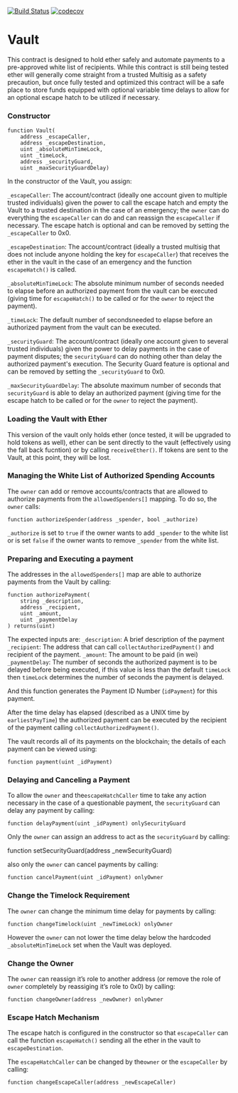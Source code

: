 [![Build Status](https://travis-ci.org/adriamb/vaultcontract.svg?branch=master)](https://travis-ci.org/adriamb/vaultcontract)
[![codecov](https://codecov.io/gh/adriamb/vaultcontract/branch/master/graph/badge.svg)](https://codecov.io/gh/adriamb/vaultcontract)

# Vault

This contract is designed to hold ether safely and automate payments to a pre-approved white list of recipients. While this contract is still being tested ether will generally come straight from a trusted Multisig as a safety precaution, but once fully tested and optimized this contract will be a safe place to store funds equipped with optional variable time delays to allow for an optional escape hatch to be utilized if necessary.



### Constructor

    function Vault(
        address _escapeCaller,
        address _escapeDestination,
        uint _absoluteMinTimeLock,
        uint _timeLock,
        address _securityGuard,
        uint _maxSecurityGuardDelay) 

In the constructor of the Vault, you assign: 

`_escapeCaller`: The account/contract (ideally one account given to multiple trusted individuals) given the power to call the escape hatch and empty the Vault to a trusted destination in the case of an emergency; the `owner` can do everything the `escapeCaller` can do and can reassign the `escapeCaller` if necessary. The escape hatch is optional and can be removed by setting the `_escapeCaller` to 0x0.

`_escapeDestination`: The account/contract (ideally a trusted multisig that does not include anyone holding the key for `escapeCaller`) that receives the ether in the vault in the case of an emergency and the function `escapeHatch()` is called.

`_absoluteMinTimeLock`: The absolute minimum number of seconds needed to elapse before an authorized payment from the vault can be executed (giving time for `escapeHatch()` to be called or for the `owner` to reject the payment).

`_timeLock`: The default number of secondsneeded to elapse before an authorized payment from the vault can be executed.

`_securityGuard`: The account/contract (ideally one account given to several trusted individuals) given the power to delay payments in the case of payment disputes; the `securityGuard` can do nothing other than delay the authorized payment's execution. The Security Guard feature is optional and can be removed by setting the `_securityGuard` to 0x0.

`_maxSecurityGuardDelay`: The absolute maximum number of seconds that `securityGuard` is able to delay an authorized payment (giving time for the escape hatch to be called or for the `owner` to reject the payment).
    



### Loading the Vault with Ether

This version of the vault only holds ether (once tested, it will be upgraded to hold tokens as well), ether can be sent directly to the vault (effectively using the fall back fucntion) or by calling `receiveEther()`. If tokens are sent to the Vault, at this point, they will be lost. 

### Managing the White List of Authorized Spending Accounts

The `owner` can add or remove accounts/contracts that are allowed to authorize payments from the `allowedSpenders[]` mapping. To do so, the `owner` calls: 

    function authorizeSpender(address _spender, bool _authorize)

`_authorize` is set to `true` if the owner wants to add `_spender` to the white list or is set `false` if the owner wants to remove `_spender` from the white list. 

### Preparing and Executing a payment

The addresses in the `allowedSpenders[]` map are able to authorize payments from the Vault by calling:

    function authorizePayment(
        string _description,
        address _recipient,
        uint _amount,
        uint _paymentDelay
    ) returns(uint)

The expected inputs are: 
`_description`: A brief description of the payment 
`_recipient`: The address that can call `collectAuthorizedPayment()` and recipient of the payment.
`_amount`: The amount to be paid (in wei)
`_paymentDelay`: The number of seconds the authorized payment is to be delayed before being executed, if this value is less than the default `timeLock` then `timeLock` determines the number of seconds the payment is delayed.

And this function generates the Payment ID Number (`idPayment`) for this payment. 

After the time delay has elapsed (described as a UNIX time by `earliestPayTime`) the authorized payment can be executed by the recipient of the payment calling `collectAuthorizedPayment()`.

The vault records all of its payments on the blockchain; the details of each payment can be viewed using:

    function payment(uint _idPayment)

### Delaying and Canceling a Payment

To allow the `owner` and the`escapeHatchCaller` time to take any action necessary in the case of a questionable payment, the `securityGuard` can delay any payment by calling:

    function delayPayment(uint _idPayment) onlySecurityGuard

Only the `owner` can assign an address to act as the `securityGuard` by calling:

   function setSecurityGuard(address _newSecurityGuard)

also only the `owner` can cancel payments by calling:

    function cancelPayment(uint _idPayment) onlyOwner

### Change the Timelock Requirement

The `owner` can change the minimum time delay for payments by calling:

    function changeTimelock(uint _newTimeLock) onlyOwner

However the `owner` can not lower the time delay below the hardcoded `_absoluteMinTimeLock` set when the Vault was deployed.


### Change the Owner

The `owner` can reassign it’s role to another address (or remove the role of `owner` completely by reassiging it’s role to 0x0) by calling:

    function changeOwner(address _newOwner) onlyOwner

### Escape Hatch Mechanism

The escape hatch is configured in the constructor so that `escapeCaller` can call
the function `escapeHatch()` sending all the ether in the vault to `escapeDestination`.

The `escapeHatchCaller` can be changed by the`owner` or the `escapeCaller` by calling:

    function changeEscapeCaller(address _newEscapeCaller)
